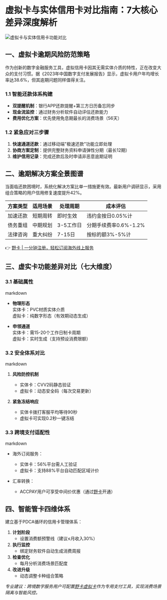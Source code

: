 # 虚拟卡与实体信用卡对比指南：7大核心差异深度解析

![虚拟卡与实体信用卡功能对比](https://bbtdd.com/wp-content/uploads/img/77033214375.webp)

## 一、虚拟卡逾期风险防范策略
作为创新的数字金融服务工具，虚拟信用卡因其无需实体介质的特性，正在改变大众的支付习惯。据《2023年中国数字支付发展报告》显示，虚拟卡用户年均增长率达38.6%，但其逾期问题同样值得关注。

### 1.1 智能还款体系构建
- **双提醒机制**：银行APP还款提醒+第三方日历备忘同步
- **现金流监控**：通过财务分析软件自动评估还款能力
- **费用优化方案**：优先使用免息期最长的消费场景（56天）

### 1.2 紧急应对三步骤
1. **快速通道还款**：通过移动端"极速还款"功能立即处理
2. **协商方案定制**：提供完整财务资料申请弹性分期（最长12期）
3. **维护信用记录**：完成还款后及时申请非恶意逾期证明

## 二、逾期解决方案全景图谱
当面临还款困境时，系统化解决方案比单一措施更有效。最新用户调研显示，采用组合策略的用户信用修复速度提升42%。

| 方案类型 | 适用场景 | 处理周期 | 成本评估 |
|---------|----------|----------|----------|
| 加速还款 | 短期周转 | 即时生效 | 违约金按日0.05%计 |
| 债务重组 | 中期规划 | 3-5工作日 | 分期手续费率0.6%-1.2% |
| 法律咨询 | 重大纠纷 | 7-15日 | 按标的额3%-5%计 |

👉 [野卡 | 一分钟注册，轻松订阅海外线上服务](https://bbtdd.com/yeka)

## 三、虚实卡功能差异对比（七大维度）

### 3.1 基础属性
markdown
- **物理形态**  
  实体卡：PVC材质实体介质  
  虚拟卡：纯数字形态（有效期动态生成）

- **申领通道**  
  实体卡：需15-20个工作日制卡周期  
  虚拟卡：实时生成（支持预设消费限额）


### 3.2 安全体系对比
markdown
1. **风险防控机制**  
   - 实体卡：CVV2码静态验证  
   - 虚拟卡：动态安全码（每次交易更新）

2. **紧急冻结响应**  
   - 实体卡拨打客服平均等待90秒  
   - 虚拟卡可实现0.2秒一键冻结


### 3.3 跨境支付适配性
markdown
- 海外订阅服务：
   - 实体卡：56%平台需人工验证  
   - 虚拟卡：支持88%平台自动匹配区域计价
  
- 汇率转换：
   - ACCPAY用户可享受中间价优惠（通过[野卡](https://bbtdd.com/yeka)开通）


## 四、智能管卡四维体系
建立基于PDCA循环的信用卡管理体系：

1. **计划阶段**  
   - 设置消费额预警线（建议≤月收入30%）
2. **执行监控**  
   - 绑定财务软件自动生成消费周报
3. **检查优化**  
   - 每月分析消费场景匹配度
4. **改进升级**  
   - 动态调整卡种组合策略

*专业建议：跨境数字服务用户可配置[野卡虚拟卡](https://bbtdd.com/yeka)作为专用支付工具，实现消费场景隔离与智能风控。*